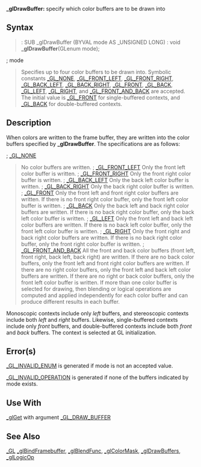 **_glDrawBuffer:** specify which color buffers are to be drawn into


## Syntax


> :  SUB _glDrawBuffer (BYVAL mode AS _UNSIGNED LONG)
> :  void **_glDrawBuffer**(GLenum mode);


; mode
>  Specifies up to four color buffers to be drawn into. Symbolic constants [_GL_NONE](_GL_NONE), [_GL_FRONT_LEFT](_GL_FRONT_LEFT), [_GL_FRONT_RIGHT](_GL_FRONT_RIGHT), [_GL_BACK_LEFT](_GL_BACK_LEFT), [_GL_BACK_RIGHT](_GL_BACK_RIGHT), [_GL_FRONT](_GL_FRONT), [_GL_BACK](_GL_BACK), [_GL_LEFT](_GL_LEFT), [_GL_RIGHT](_GL_RIGHT), and [_GL_FRONT_AND_BACK](_GL_FRONT_AND_BACK) are accepted. The initial value is [_GL_FRONT](_GL_FRONT) for single-buffered contexts, and [_GL_BACK](_GL_BACK) for double-buffered contexts.


## Description


When colors are written to the frame buffer, they are written into the color buffers specified by **_glDrawBuffer**. The specifications are as follows:

; [_GL_NONE](_GL_NONE)
>  No color buffers are written.
; [_GL_FRONT_LEFT](_GL_FRONT_LEFT)
>  Only the front left color buffer is written.
; [_GL_FRONT_RIGHT](_GL_FRONT_RIGHT)
>  Only the front right color buffer is written.
; [_GL_BACK_LEFT](_GL_BACK_LEFT)
>  Only the back left color buffer is written.
; [_GL_BACK_RIGHT](_GL_BACK_RIGHT)
>  Only the back right color buffer is written.
; [_GL_FRONT](_GL_FRONT)
>  Only the front left and front right color buffers are written. If there is no front right color buffer, only the front left color buffer is written.
; [_GL_BACK](_GL_BACK)
>  Only the back left and back right color buffers are written. If there is no back right color buffer, only the back left color buffer is written.
; [_GL_LEFT](_GL_LEFT)
>  Only the front left and back left color buffers are written. If there is no back left color buffer, only the front left color buffer is written.
; [_GL_RIGHT](_GL_RIGHT)
>  Only the front right and back right color buffers are written. If there is no back right color buffer, only the front right color buffer is written.
; [_GL_FRONT_AND_BACK](_GL_FRONT_AND_BACK)
>  All the front and back color buffers (front left, front right, back left, back right) are written. If there are no back color buffers, only the front left and front right color buffers are written. If there are no right color buffers, only the front left and back left color buffers are written. If there are no right or back color buffers, only the front left color buffer is written.
If more than one color buffer is selected for drawing, then blending or logical operations are computed and applied independently for each color buffer and can produce different results in each buffer.

Monoscopic contexts include only *left* buffers, and stereoscopic contexts include both *left* and *right* buffers. Likewise, single-buffered contexts include only *front* buffers, and double-buffered contexts include both *front* and *back* buffers. The context is selected at GL initialization.


## Error(s)


[_GL_INVALID_ENUM](_GL_INVALID_ENUM) is generated if mode is not an accepted value.

[_GL_INVALID_OPERATION](_GL_INVALID_OPERATION) is generated if none of the buffers indicated by mode exists.


## Use With


[_glGet](_glGet) with argument [_GL_DRAW_BUFFER](_GL_DRAW_BUFFER)


## See Also


[_GL](_GL)
[_glBindFramebuffer](_glBindFramebuffer), [_glBlendFunc](_glBlendFunc), [_glColorMask](_glColorMask), [_glDrawBuffers](_glDrawBuffers), [_glLogicOp](_glLogicOp)





